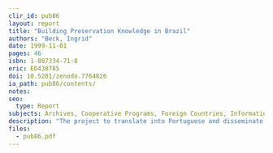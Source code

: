 ```yaml
---
clir_id: pub86
layout: report
title: "Building Preservation Knowledge in Brazil"
authors: "Beck, Ingrid"
date: 1999-11-01
pages: 46
isbn: 1-887334-71-8
eric: ED438785
doi: 10.5281/zenodo.7764826
ia_path: pub86/contents/
notes:
seo:
  type: Report
subjects: Archives, Cooperative Programs, Foreign Countries, Information Dissemination, Information Networks, International Cooperation, Library Collections, Preservation, Prevention
description: "The project to translate into Portuguese and disseminate preservation knowledge was part of a broader partnership between the Council on Library and Information Resources, which incorporates the former Commission on Preservation and Access, and a consortium of Brazilian archival, library, and museum institutions. The partnership was intended to serve as an information network for preventative conservation for all Brazilian institutions with collections on paper and film and in digital form. This included federal, state, and municipal institutions; public and private museums; universities; and local cultural institutions and foundations. Following the project's successful first phase in 1998, it received the highest cultural heritage award presented by Brazil's Ministry of Culture. This report gives an overview of the project that discusses the origins, organization and funding, objectives, and results. It then outlines \"The Blueprint Phases One: 1996-1997\" which discusses the documentation in Portuguese, institutional database, core workshops, and regional workshops. \"The Blueprint, Phase Two: 1998-1999\" discusses new workshops, survey, Web site launch, and publications. Lessons learned and recommendations are also outlined. Appendices include the translated titles, institutional database questionnaire, and contact information for collaborative institutions and workgroup members."
files:
  - pub86.pdf
---
```

